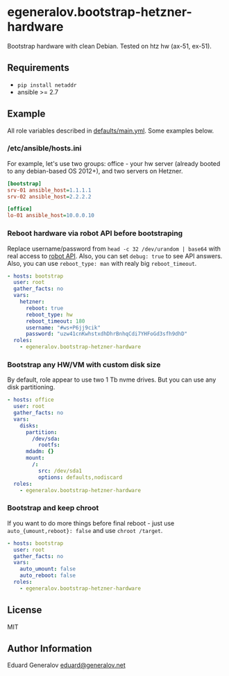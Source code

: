 # egeneralov.bootstrap-hetzner-hardware

Bootstrap hardware with clean Debian. Tested on htz hw (ax-51, ex-51).

## Requirements

- `pip install netaddr`
- ansible >= 2.7

## Example

All role variables described in [defaults/main.yml](defaults/main.yml). Some examples below.

### /etc/ansible/hosts.ini

For example, let's use two groups: office - your hw server (already booted to any debian-based OS 2012+), and two servers on Hetzner.

```ini
[bootstrap]
srv-01 ansible_host=1.1.1.1
srv-02 ansible_host=2.2.2.2

[office]
lo-01 ansible_host=10.0.0.10
```


### Reboot hardware via robot API before bootstraping

Replace username/password from `head -c 32 /dev/urandom | base64` with real access to [robot API](https://robot.your-server.de/doc/webservice/en.html). Also, you can set `debug: true` to see API answers. Also, you can use `reboot_type: man` with realy big `reboot_timeout`.


```yaml
- hosts: bootstrap
  user: root
  gather_facts: no
  vars:
    hetzner:
      reboot: true
      reboot_type: hw
      reboot_timeout: 180
      username: "#ws+P6jj9cik"
      password: "uzw41cnKwhstxdhDhrBnhqCdi7YHFoGd3sfh9dhD"
  roles:
    - egeneralov.bootstrap-hetzner-hardware
```


### Bootstrap any HW/VM with custom disk size

By default, role appear to use two 1 Tb nvme drives. But you can use any disk partitioning.


```yaml
- hosts: office
  user: root
  gather_facts: no
  vars:
    disks:
      partition:
        /dev/sda:
          rootfs:
      mdadm: {}
      mount:
        /:
          src: /dev/sda1
          options: defaults,nodiscard
  roles:
    - egeneralov.bootstrap-hetzner-hardware
```


### Bootstrap and keep chroot

If you want to do more things before final reboot - just use `auto_{umount,reboot}: false` and use `chroot /target`.


```yaml
- hosts: bootstrap
  user: root
  gather_facts: no
  vars:
    auto_umount: false
    auto_reboot: false
  roles:
    - egeneralov.bootstrap-hetzner-hardware
```


License
-------

MIT

Author Information
------------------

Eduard Generalov <eduard@generalov.net>

